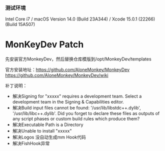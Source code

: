 ### 测试环境
Intel Core i7  /  macOS Version 14.0 (Build 23A344)  /  Xcode 15.0.1 (22266) (Build 15A507)

# MonKeyDev Patch

先安装官方MonkeyDev，然后替换仓库模版到/opt/MonkeyDev/templates

官方安装地址：[https://github.com/AloneMonkey/MonkeyDev ](https://github.com/AloneMonkey/MonkeyDev/wiki)https://github.com/AloneMonkey/MonkeyDev/wiki

补丁说明：
- 解决Signing for "xxxxx" requires a development team. Select a development team in the Signing & Capabilities editor.
- 解决Build input files cannot be found: '/usr/lib/libstdc++.dylib', '/usr/lib/libc++.dylib'. Did you forget to declare these files as outputs of any script phases or custom build rules which produce them?
- 解决Executable Path is a Directory
- 解决Unable to install "xxxxx"
- 解决Logos 没自动生成mm Hook代码
- 解决FishHook异常
